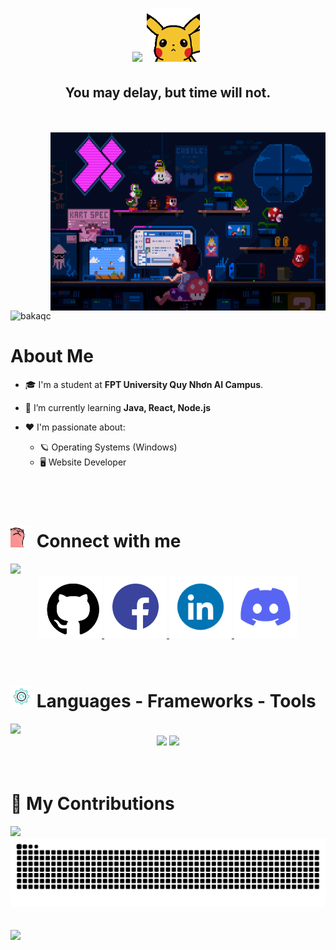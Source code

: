 <h1 align="center">
    <img src="https://readme-typing-svg.herokuapp.com/?font=Righteous&size=35&center=true&vCenter=true&width=500&height=70&duration=4000&lines=Hi+There!;+I'm+Quoc+Chuong!;"/>
    <img src="img/pikachu_hello.gif" width="85">&nbsp;
</h1>
<h2 align="center">You may delay, but time will not.</h2>
<br/>



<br/>
<img align="right" alt="Coding" width="440" height="285" src="img/mario_banner.gif">
<p align="left"> <img src="https://komarev.com/ghpvc/?username=bakaqc&label=Profile%20views&color=0e75b6&style=flat" alt="bakaqc" /> </p>
<h1> About Me </h1>

- 🎓 I'm a student at **FPT University Quy Nhơn AI Campus**.
 
- 🔭 I’m currently learning **Java, React, Node.js**

- ❤️ I'm passionate about:
  - 🪐 Operating Systems (Windows)
  - 🖥️ Website Developer
<br/>


<br/>
<h1> <img src="img/cat.gif" width="35" height="35"/> Connect with me </h1>
<img src="https://user-images.githubusercontent.com/73097560/115834477-dbab4500-a447-11eb-908a-139a6edaec5c.gif">
<br/>
<div align="center">
  <a href="https://github.com/bakaqc" target="_blank">
    <img src="img/github.gif" width="100">
  </a>
  <a href="https://www.facebook.com/dqchuongbk" target="_blank">
    <img src="img/facebook.gif" width="100">
  </a>
  <a href="https://www.linkedin.com/in/bakaqc" target="_blank">
    <img src="img/linkedin.gif" width="100">
  </a>
  <a href="https://discord.gg/6MyfJvTe" target="_blank">
    <img src="img/discord.gif" width="100">
  </a>
</div>
<br/>


<br/>
<h1> <img src="img/tool_animated.gif" width="35" height="35"/> Languages - Frameworks - Tools </h1>
<img src="https://user-images.githubusercontent.com/73097560/115834477-dbab4500-a447-11eb-908a-139a6edaec5c.gif">
<br/>
<div align="center">
    <img src="https://skillicons.dev/icons?i=react,bootstrap,html,css,vscode,github,tailwind,git" />
    <img src="https://skillicons.dev/icons?i=nodejs,javascript,c,java,mysql" /><br>
</div>
<br/>


<!--
<br/>
<h1> <img src="https://media.giphy.com/media/cj87CxfRtrUifF3Ryk/giphy.gif" width="35px" height="35px"> GitHub Stats </h1>
<img src="https://user-images.githubusercontent.com/73097560/115834477-dbab4500-a447-11eb-908a-139a6edaec5c.gif">
<br/>
<div align=center>
  <img width=390 src="https://github-readme-stats-salesp07.vercel.app/api?username=bakaqc&count_private=true&show_icons=true&theme=react&rank_icon=github&border_radius=10" alt="readme stats" />
  <img width=390 src="https://github-readme-streak-stats-salesp07.vercel.app/?user=bakaqc&count_private=true&theme=react&border_radius=10" alt="streak stats"/>
</div>
<br/>
-->

<br/>
<h1> <!--<img src="https://media.giphy.com/media/cj87CxfRtrUifF3Ryk/giphy.gif" width="35px" height="35px -->🐍 My Contributions </h1>
<img src="https://user-images.githubusercontent.com/73097560/115834477-dbab4500-a447-11eb-908a-139a6edaec5c.gif">
<div align=center>
    <img alt="snake eating my contributions" src="https://raw.githubusercontent.com/bakaqc/bakaqc/output/github-contribution-grid-snake.svg" />
</div>
<br/>

<br/>
<img src="https://user-images.githubusercontent.com/73097560/115834477-dbab4500-a447-11eb-908a-139a6edaec5c.gif">

